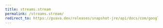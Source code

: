 ```yaml
---
title: streams.stream
permalink: /streams.stream/
redirect_to: https://guava.dev/releases/snapshot-jre/api/docs/com/google/common/collect/Streams.html#stream-java.lang.Iterable-
---
```


